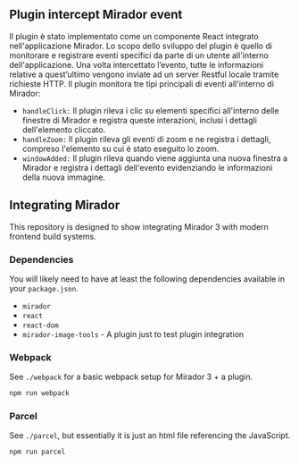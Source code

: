 ## Plugin intercept Mirador event
Il plugin è stato implementato come un componente React integrato nell'applicazione Mirador. Lo scopo dello sviluppo del plugin è quello di monitorare e registrare eventi specifici da parte di un utente all'interno dell'applicazione. Una volta intercettato l’evento, tutte le informazioni relative a quest’ultimo vengono inviate ad un server Restful locale tramite richieste HTTP.
Il plugin monitora tre tipi principali di eventi all'interno di Mirador:
- `handleClick:` Il plugin rileva i clic su elementi specifici all'interno delle finestre di Mirador e registra queste interazioni, inclusi i dettagli dell'elemento cliccato.
-	`handleZoom:` Il plugin rileva gli eventi di zoom e ne registra i dettagli, compreso l'elemento su cui è stato eseguito lo zoom.
-	`windowAdded:` Il plugin rileva quando viene aggiunta una nuova finestra a Mirador e registra i dettagli dell'evento evidenziando le informazioni della nuova immagine.


## Integrating Mirador

This repository is designed to show integrating Mirador 3 with modern frontend build systems.

### Dependencies

You will likely need to have at least the following dependencies available in your `package.json`.

 - `mirador`
 - `react`
 - `react-dom`
 - `mirador-image-tools` - A plugin just to test plugin integration

### Webpack

See `./webpack` for a basic webpack setup for Mirador 3 + a plugin.

```sh
npm run webpack
```

### Parcel

See `./parcel`, but essentially it is just an html file referencing the JavaScript.

```sh
npm run parcel
```
